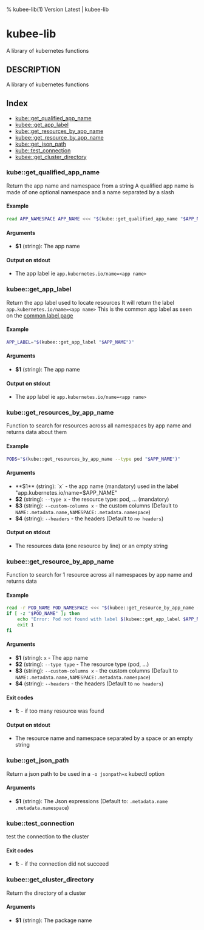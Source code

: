 % kubee-lib(1) Version Latest | kubee-lib
# kubee-lib

A library of kubernetes functions

## DESCRIPTION

A library of kubernetes functions

## Index

* [kube::get_qualified_app_name](#kubeget_qualified_app_name)
* [kubee::get_app_label](#kubeeget_app_label)
* [kube::get_resources_by_app_name](#kubeget_resources_by_app_name)
* [kubee::get_resource_by_app_name](#kubeeget_resource_by_app_name)
* [kube::get_json_path](#kubeget_json_path)
* [kube::test_connection](#kubetest_connection)
* [kubee::get_cluster_directory](#kubeeget_cluster_directory)

### kube::get_qualified_app_name

Return the app name and namespace from a string
A qualified app name is made of one optional namespace and a name separated by a slash

#### Example

```bash
read APP_NAMESPACE APP_NAME <<< "$(kube::get_qualified_app_name "$APP_NAME")"
```

#### Arguments

* **$1** (string): The app name

#### Output on stdout

* The app label ie `app.kubernetes.io/name=<app name>`

### kubee::get_app_label

Return the app label used to locate resources
It will return the label `app.kubernetes.io/name=<app name>`
This is the common app label as seen on the [common label page](https://kubernetes.io/docs/concepts/overview/working-with-objects/common-labels/)

#### Example

```bash
APP_LABEL="$(kubee::get_app_label "$APP_NAME")"
```

#### Arguments

* **$1** (string): The app name

#### Output on stdout

* The app label ie `app.kubernetes.io/name=<app name>`

### kube::get_resources_by_app_name

Function to search for resources across all namespaces by app name
and returns data about them

#### Example

```bash
PODS="$(kube::get_resources_by_app_name --type pod "$APP_NAME")"
```

#### Arguments

* **$1** (string): `x`                  - the app name (mandatory) used in the label "app.kubernetes.io/name=$APP_NAME"
* **$2** (string): `--type x`           - the resource type: pod, ... (mandatory)
* **$3** (string): `--custom-columns x` - the custom columns (Default to `NAME:.metadata.name,NAMESPACE:.metadata.namespace`)
* **$4** (string): `--headers`          - the headers (Default to `no headers`)

#### Output on stdout

* The resources data (one resource by line) or an empty string

### kubee::get_resource_by_app_name

Function to search for 1 resource across all namespaces by app name
and returns data

#### Example

```bash
read -r POD_NAME POD_NAMESPACE <<< "$(kubee::get_resource_by_app_name --type pod "$APP_NAME" )"
if [ -z "$POD_NAME" ]; then
    echo "Error: Pod not found with label $(kubee::get_app_label $APP_NAME)"
    exit 1
fi
```

#### Arguments

* **$1** (string): `x`           - The app name
* **$2** (string): `--type type` - The resource type (pod, ...)
* **$3** (string): `--custom-columns x` - the custom columns (Default to `NAME:.metadata.name,NAMESPACE:.metadata.namespace`)
* **$4** (string): `--headers`          - the headers (Default to `no headers`)

#### Exit codes

* **1**: - if too many resource was found

#### Output on stdout

* The resource name and namespace separated by a space or an empty string

### kube::get_json_path

Return a json path to be used in a `-o jsonpath=x` kubectl option

#### Arguments

* **$1** (string): The Json expressions (Default to: `.metadata.name .metadata.namespace`)

### kube::test_connection

test the connection to the cluster

#### Exit codes

* **1**: - if the connection did not succeed

### kubee::get_cluster_directory

Return the directory of a cluster

#### Arguments

* **$1** (string): The package name

